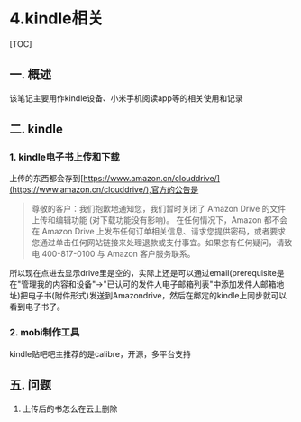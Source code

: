 # 4.kindle相关
[TOC]
## 一. 概述
该笔记主要用作kindle设备、小米手机阅读app等的相关使用和记录
## 二. kindle
### 1. kindle电子书上传和下载
上传的东西都会存到[https://www.amazon.cn/clouddrive/](https://www.amazon.cn/clouddrive/),官方的公告是
>尊敬的客户：我们抱歉地通知您，我们暂时关闭了 Amazon Drive 的文件上传和编辑功能 (对下载功能没有影响)。 在任何情况下，Amazon 都不会在 Amazon Drive 上发布任何订单相关信息、请求您提供密码，或者要求您通过单击任何网站链接来处理退款或支付事宜。如果您有任何疑问，请致电 400-817-0100 与 Amazon 客户服务联系。

所以现在点进去显示drive里是空的，实际上还是可以通过email(prerequisite是在"管理我的内容和设备"->"已认可的发件人电子邮箱列表"中添加发件人邮箱地址)把电子书(附件形式)发送到Amazondrive，然后在绑定的kindle上同步就可以看到电子书了。
### 2. mobi制作工具
kindle贴吧吧主推荐的是calibre，开源，多平台支持
## 五. 问题
1. 上传后的书怎么在云上删除